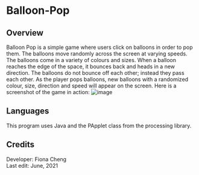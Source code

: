 # Balloon-Pop

## Overview
Balloon Pop is a simple game where users click on balloons in order to pop them. The balloons move randomly across the screen at varying speeds. The balloons come in a variety of colours and sizes. When a balloon reaches the edge of the space, it bounces back and heads in a new direction. The balloons do not bounce off each other; instead they pass each other. As the player pops balloons, new balloons with a randomized colour, size, direction and speed will appear on the screen. Here is a screenshot of the game in action:
![image](https://user-images.githubusercontent.com/83597131/209447636-9eb6baf5-1586-4850-9421-b1e6da607e91.png)

## Languages  
This program uses Java and the PApplet class from the processing library.

## Credits  
Developer: Fiona Cheng  
Last edit: June, 2021  
